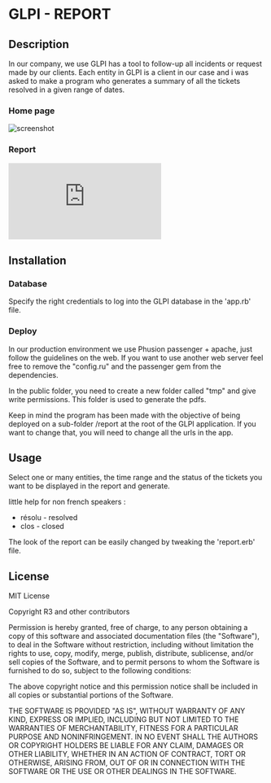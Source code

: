 # GLPI - REPORT

## Description
In our company, we use GLPI has a tool to follow-up all incidents or request made by our clients. Each entity in GLPI
is a client in our case and i was asked to make a program who generates a summary of all the tickets resolved in a 
given range of dates.

### Home page
![screenshot](https://github.com/R3D2/glpi-report-sinatra/docs/home_page.png "screenshot")

### Report
![screenshot](https://github.com/R3D2/glpi-report-sinatra/docs/report_example.pdf "report example")


## Installation

### Database

Specify the right credentials to log into the GLPI database in the 'app.rb' file.

### Deploy
In our production environment we use Phusion passenger + apache, just follow the guidelines on the web. If you
want to use another web server feel free to remove the "config.ru" and the passenger gem from the dependencies.

In the public folder, you need to create a new folder called "tmp" and give write permissions. This folder is used
to generate the pdfs.

Keep in mind the program has been made with the objective of being deployed on a sub-folder /report at the root of the
 GLPI application. If you want to change that, you will need to change all the urls in the app.

## Usage

Select one or many entities, the time range and the status of the tickets you want to be displayed in the report and 
generate.

little help for non french speakers :
* résolu - resolved
* clos - closed

The look of the report can be easily changed by tweaking the 'report.erb' file.

## License

MIT License

Copyright R3 and other contributors

Permission is hereby granted, free of charge, to any person obtaining a copy
of this software and associated documentation files (the "Software"), to deal
in the Software without restriction, including without limitation the rights
to use, copy, modify, merge, publish, distribute, sublicense, and/or sell
copies of the Software, and to permit persons to whom the Software is
furnished to do so, subject to the following conditions:

The above copyright notice and this permission notice shall be included in all
copies or substantial portions of the Software.

THE SOFTWARE IS PROVIDED "AS IS", WITHOUT WARRANTY OF ANY KIND, EXPRESS OR
IMPLIED, INCLUDING BUT NOT LIMITED TO THE WARRANTIES OF MERCHANTABILITY,
FITNESS FOR A PARTICULAR PURPOSE AND NONINFRINGEMENT. IN NO EVENT SHALL THE
AUTHORS OR COPYRIGHT HOLDERS BE LIABLE FOR ANY CLAIM, DAMAGES OR OTHER
LIABILITY, WHETHER IN AN ACTION OF CONTRACT, TORT OR OTHERWISE, ARISING FROM,
OUT OF OR IN CONNECTION WITH THE SOFTWARE OR THE USE OR OTHER DEALINGS IN THE
SOFTWARE.